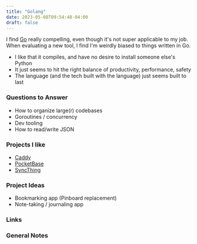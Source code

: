```yaml
---
title: "Golang"
date: 2023-05-08T09:54:48-04:00
draft: false
---
```


I find [Go][1] really compelling, even though it's not super applicable to my job. When evaluating a new tool, I find I'm weirdly biased to things written in Go.

* I like that it compiles, and have no desire to install someone else's Python
* It just seems to hit the right balance of productivity, performance, safety
* The language (and the tech built with the language) just seems built to last

[1]: https://go.dev/

### Questions to Answer

* How to organize large(r) codebases
* Goroutines / concurrency
* Dev tooling
* How to read/write JSON

### Projects I like

* [Caddy][2]
* [PocketBase][3]
* [SyncThing][4]

[2]: https://caddyserver.com/
[3]: https://pocketbase.io/
[4]: https://syncthing.net/

### Project Ideas

* Bookmarking app (Pinboard replacement)
* Note-taking / journaling app

### Links

### General Notes
